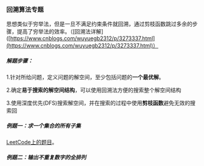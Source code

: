 ### 回溯算法专题

思想类似于穷举法，但是一旦不满足约束条件就回溯，通过剪枝函数跳过多余的步骤，提高了穷举法的效率。（[回溯法详解]([https://www.cnblogs.com/wuyuegb2312/p/3273337.html](https://www.cnblogs.com/wuyuegb2312/p/3273337.html)）

##### 解题步骤：

1.针对所给问题，定义问题的解空间，至少包括问题的**一个最优解**。

2.确定**易于搜索的解空间结构**，可以使用回溯法方便的搜索整个解空间结构

3.使用深度优先(DFS)搜索解空间，并在搜索的过程中使用**剪枝函数**避免无效的搜索回



##### 例题一：求一个集合的所有子集

[LeetCode上的题目](sources/HotTopInterviewQuestions/subsets.md)。

##### 例题二：输出不重复数字的全排列




